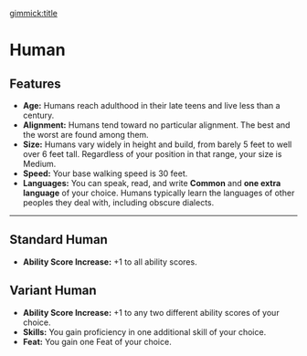 [gimmick:title](Human)

# Human

## Features

* **Age:** Humans reach adulthood in their late teens and live less than a century.
* **Alignment:** Humans tend toward no particular alignment. The best and the worst are found among them.
* **Size:** Humans vary widely in height and build, from barely 5 feet to well over 6 feet tall. Regardless of your position in that range, your size is Medium.
* **Speed:** Your base walking speed is 30 feet.
* **Languages:** You can speak, read, and write **Common** and **one extra language** of your choice. Humans typically learn the languages of other peoples they deal with, including obscure dialects.

---

## Standard Human

* **Ability Score Increase:** +1 to all ability scores.

## Variant Human

* **Ability Score Increase:** +1 to any two different ability scores of your choice.
* **Skills:** You gain proficiency in one additional skill of your choice.
* **Feat:** You gain one Feat of your choice.
